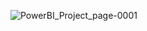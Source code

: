 ![PowerBI_Project_page-0001](https://user-images.githubusercontent.com/102416634/223723248-6e4b951e-a8ac-4643-b746-fd4ce2fef4d3.jpg)
